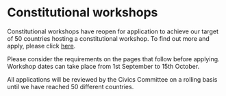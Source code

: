 # Constitutional workshops

Constitutional workshops have reopen for application to achieve our target of 50 countries hosting a constitutional workshop. To find out more and apply, please click [here](https://www.intersectmbo.org/news/making-cardanos-constitution-even-more-global).

Please consider the requirements on the pages that follow before applying. Workshop dates can take place from 1st September to 15th October.&#x20;

All applications will be reviewed by the Civics Committee on a rolling basis until we have reached 50 different countries.

